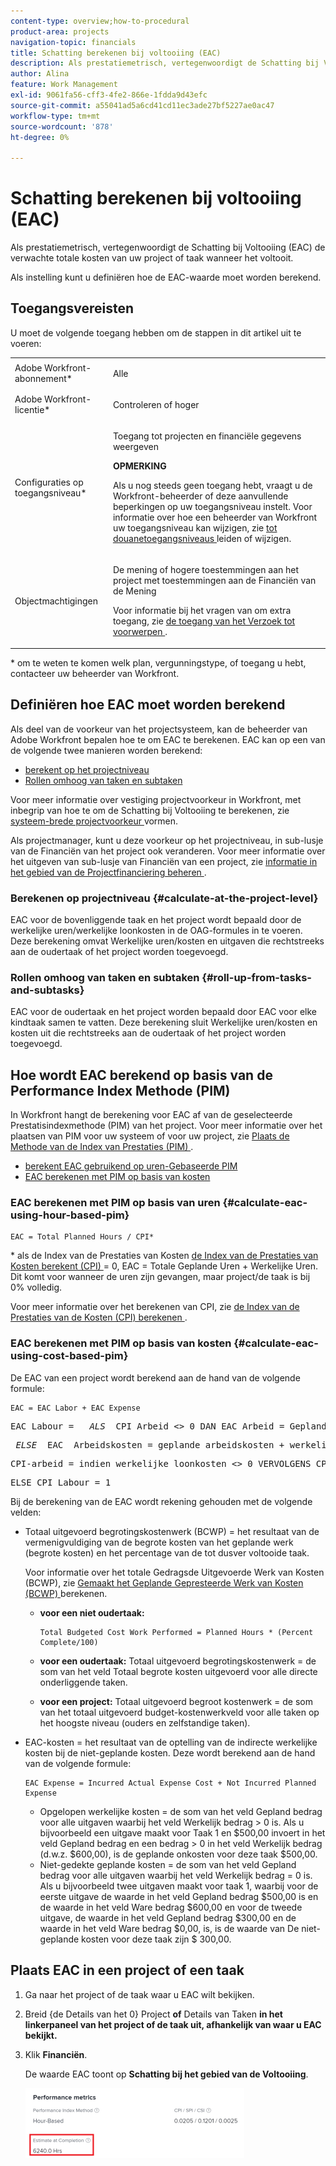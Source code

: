 ```yaml
---
content-type: overview;how-to-procedural
product-area: projects
navigation-topic: financials
title: Schatting berekenen bij voltooiing (EAC)
description: Als prestatiemetrisch, vertegenwoordigt de Schatting bij Voltooiing (EAC) de verwachte totale kosten van uw project of taak wanneer het voltooit.
author: Alina
feature: Work Management
exl-id: 9061fa56-cff3-4fe2-866e-1fdda9d43efc
source-git-commit: a55041ad5a6cd41cd11ec3ade27bf5227ae0ac47
workflow-type: tm+mt
source-wordcount: '878'
ht-degree: 0%

---
```


# Schatting berekenen bij voltooiing (EAC)

<!--
<p data-mc-conditions="QuicksilverOrClassic.Draft mode">(NOTE: Linked to the product. Do not change link!) </p>
-->

Als prestatiemetrisch, vertegenwoordigt de Schatting bij Voltooiing (EAC) de verwachte totale kosten van uw project of taak wanneer het voltooit.

Als instelling kunt u definiëren hoe de EAC-waarde moet worden berekend. 

## Toegangsvereisten

U moet de volgende toegang hebben om de stappen in dit artikel uit te voeren:

<table style="table-layout:auto"> 
 <col> 
 <col> 
 <tbody> 
  <tr> 
   <td role="rowheader">Adobe Workfront-abonnement*</td> 
   <td> <p>Alle</p> </td> 
  </tr> 
  <tr> 
   <td role="rowheader">Adobe Workfront-licentie*</td> 
   <td> <p>Controleren of hoger</p> </td> 
  </tr> 
  <tr> 
   <td role="rowheader">Configuraties op toegangsniveau*</td> 
   <td> <p>Toegang tot projecten en financiële gegevens weergeven</p> <p><b>OPMERKING</b>

Als u nog steeds geen toegang hebt, vraagt u de Workfront-beheerder of deze aanvullende beperkingen op uw toegangsniveau instelt. Voor informatie over hoe een beheerder van Workfront uw toegangsniveau kan wijzigen, zie <a href="../../../administration-and-setup/add-users/configure-and-grant-access/create-modify-access-levels.md" class="MCXref xref"> tot douanetoegangsniveaus </a> leiden of wijzigen.</p> </td>
</tr> 
  <tr> 
   <td role="rowheader">Objectmachtigingen</td> 
   <td> <p>De mening of hogere toestemmingen aan het project met toestemmingen aan de Financiën van de Mening</p> <p>Voor informatie bij het vragen van om extra toegang, zie <a href="../../../workfront-basics/grant-and-request-access-to-objects/request-access.md" class="MCXref xref"> de toegang van het Verzoek tot voorwerpen </a>.</p> </td> 
  </tr> 
 </tbody> 
</table>

&#42; om te weten te komen welk plan, vergunningstype, of toegang u hebt, contacteer uw beheerder van Workfront.

## Definiëren hoe EAC moet worden berekend

Als deel van de voorkeur van het projectsysteem, kan de beheerder van Adobe Workfront bepalen hoe te om EAC te berekenen. EAC kan op een van de volgende twee manieren worden berekend:

* [ berekent op het projectniveau ](#calculate-at-the-project-level)
* [Rollen omhoog van taken en subtaken](#roll-up-from-tasks-and-subtasks)

Voor meer informatie over vestiging projectvoorkeur in Workfront, met inbegrip van hoe te om de Schatting bij Voltooiing te berekenen, zie [ systeem-brede projectvoorkeur ](../../../administration-and-setup/set-up-workfront/configure-system-defaults/set-project-preferences.md) vormen.

Als projectmanager, kunt u deze voorkeur op het projectniveau, in sub-lusje van de Financiën van het project ook veranderen. Voor meer informatie over het uitgeven van sub-lusje van Financiën van een project, zie [ informatie in het gebied van de Projectfinanciering beheren ](../../../manage-work/projects/project-finances/manage-project-finance-area.md).

### Berekenen op projectniveau {#calculate-at-the-project-level}

EAC voor de bovenliggende taak en het project wordt bepaald door de werkelijke uren/werkelijke loonkosten in de OAG-formules in te voeren. Deze berekening omvat Werkelijke uren/kosten en uitgaven die rechtstreeks aan de oudertaak of het project worden toegevoegd.

### Rollen omhoog van taken en subtaken {#roll-up-from-tasks-and-subtasks}

EAC voor de oudertaak en het project worden bepaald door EAC voor elke kindtaak samen te vatten. Deze berekening sluit Werkelijke uren/kosten en kosten uit die rechtstreeks aan de oudertaak of het project worden toegevoegd.

## Hoe wordt EAC berekend op basis van de Performance Index Methode (PIM)

In Workfront hangt de berekening voor EAC af van de geselecteerde Prestatisindexmethode (PIM) van het project. Voor meer informatie over het plaatsen van PIM voor uw systeem of voor uw project, zie [ Plaats de Methode van de Index van Prestaties (PIM) ](../../../manage-work/projects/project-finances/set-pim.md).

* [ berekent EAC gebruikend op uren-Gebaseerde PIM ](#calculate-eac-using-hour-based-pim)
* [EAC berekenen met PIM op basis van kosten](#calculate-eac-using-cost-based-pim)

### EAC berekenen met PIM op basis van uren {#calculate-eac-using-hour-based-pim}

```
EAC = Total Planned Hours / CPI*
```

&#42; als de Index van de Prestaties van Kosten [ de Index van de Prestaties van Kosten berekent (CPI) ](../../../manage-work/projects/project-finances/calculate-cpi.md) = 0, EAC = Totale Geplande Uren + Werkelijke Uren. Dit komt voor wanneer de uren zijn gevangen, maar project/de taak is bij 0% volledig.

Voor meer informatie over het berekenen van CPI, zie [ de Index van de Prestaties van de Kosten (CPI) berekenen ](../../../manage-work/projects/project-finances/calculate-cpi.md).

### EAC berekenen met PIM op basis van kosten {#calculate-eac-using-cost-based-pim}

De EAC van een project wordt berekend aan de hand van de volgende formule:

```
EAC = EAC Labor + EAC Expense 
```

<pre>EAC Labour =  <em> ALS </em> CPI Arbeid &lt;&gt; 0 DAN EAC Arbeid = Geplande Arbeidskosten/CPI Arbeid</pre><pre><em> ELSE </em> EAC  Arbeidskosten = geplande arbeidskosten + werkelijke loonkosten</pre><pre>CPI-arbeid = indien werkelijke loonkosten &lt;&gt; 0 VERVOLGENS CPI-arbeid = TotalBudgetedCostWorkPerformance / Werkelijke loonkosten</pre><pre>ELSE CPI Labour = 1 </pre>Bij de berekening van de EAC wordt rekening gehouden met de volgende velden:

* Totaal uitgevoerd begrotingskostenwerk (BCWP) = het resultaat van de vermenigvuldiging van de begrote kosten van het geplande werk (begrote kosten) en het percentage van de tot dusver voltooide taak.

  Voor informatie over het totale Gedragsde Uitgevoerde Werk van Kosten (BCWP), zie [ Gemaakt het Geplande Gepresteerde Werk van Kosten (BCWP) ](../../../manage-work/projects/project-finances/calculate-bcwp.md) berekenen.

   * **voor een niet oudertaak:**

     ```
     Total Budgeted Cost Work Performed = Planned Hours * (Percent Complete/100)
     ```

   * **voor een oudertaak:**
Totaal uitgevoerd begrotingskostenwerk = de som van het veld Totaal begrote kosten uitgevoerd voor alle directe onderliggende taken.

   * **voor een project:**
Totaal uitgevoerd begroot kostenwerk = de som van het totaal uitgevoerd budget-kostenwerkveld voor alle taken op het hoogste niveau (ouders en zelfstandige taken). 

* EAC-kosten = het resultaat van de optelling van de indirecte werkelijke kosten bij de niet-geplande kosten. Deze wordt berekend aan de hand van de volgende formule:

  ```
  EAC Expense = Incurred Actual Expense Cost + Not Incurred Planned Expense
  ```

   * Opgelopen werkelijke kosten = de som van het veld Gepland bedrag voor alle uitgaven waarbij het veld Werkelijk bedrag > 0 is. Als u bijvoorbeeld een uitgave maakt voor Taak 1 en $500,00 invoert in het veld Gepland bedrag en een bedrag > 0 in het veld Werkelijk bedrag (d.w.z. $600,00), is de geplande onkosten voor deze taak $500,00.
   * Niet-gedekte geplande kosten = de som van het veld Gepland bedrag voor alle uitgaven waarbij het veld Werkelijk bedrag = 0 is. Als u bijvoorbeeld twee uitgaven maakt voor taak 1, waarbij voor de eerste uitgave de waarde in het veld Gepland bedrag $500,00 is en de waarde in het veld Ware bedrag $600,00 en voor de tweede uitgave, de waarde in het veld Gepland bedrag $300,00 en de waarde in het veld Ware bedrag $0,00, is, is de waarde van De niet-geplande kosten voor deze taak zijn $ 300,00. 

## Plaats EAC in een project of een taak

1. Ga naar het project of de taak waar u EAC wilt bekijken.
1. Breid {de Details van het 0} Project **of** Details van Taken **in het linkerpaneel van het project of de taak uit, afhankelijk van waar u EAC bekijkt.**

1. Klik **Financiën**. 

   De waarde EAC toont op **Schatting bij het gebied van de Voltooiing**.

   ![](assets/eac-highlighted-on-project-350x112.png)
